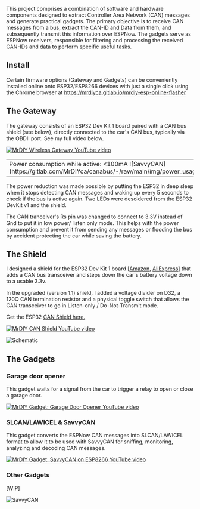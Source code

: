 This project comprises a combination of software and hardware components designed to extract Controller Area Network (CAN) messages and generate practical gadgets. The primary objective is to receive CAN messages from a bus, extract the CAN-ID and Data from them, and subsequently transmit this information over ESPNow. The gadgets serve as ESPNow receivers, responsible for filtering and processing the received CAN-IDs and data to perform specific useful tasks.

## Install

Certain firmware options (Gateway and Gadgets) can be conveniently installed online onto ESP32/ESP8266 devices with just a single click using the Chrome browser at <a href='https://mrdiyca.gitlab.io/mrdiy-esp-online-flasher'>https://mrdiyca.gitlab.io/mrdiy-esp-online-flasher</a>

## The Gateway

The gateway consists of an ESP32 Dev Kit 1 board paired with a CAN bus shield (see below), directly connected to the car's CAN bus, typically via the OBDII port. See my full video below.

[![MrDIY Wireless Gateway YouTube video](https://img.youtube.com/vi/XiqU5wpnupk/0.jpg)](https://www.youtube.com/watch?v=XiqU5wpnupk)

<table>
<tr>

<td>
Power consumption while active: <100mA 
![SavvyCAN](https://gitlab.com/MrDIYca/canabus/-/raw/main/img/power_usage_active.png)</td>
<td>
Power consumption while sleep with LEDs removed: <10 mA 
![SavvyCAN](https://gitlab.com/MrDIYca/canabus/-/raw/main/img/power_usage_idle.png)
</td>

</tr>
</table>


The power reduction was made possible by putting the ESP32 in deep sleep when it stops detecting CAN messages and waking up every 5 seconds to check if the bus is active again. Two LEDs were desoldered from the ESP32 DevKit v1 and the shield. 

The CAN tranceiver's Rs pin was changed to connect to 3.3V instead of Gnd to put it in low power/ listen only mode. This helps with the power consumption and prevent it from sending any messages or flooding the bus by accident protecting the car while saving the battery.

## The Shield

I designed a shield for the ESP32 Dev Kit 1 board [<a href='https://geni.us/jS2Lx1W'>Amazon</a>, <a href='https://s.click.aliexpress.com/e/_DmhOymx'>AliExpress</a>] that adds a CAN bus transceiver and steps down the car's battery voltage down to a usable 3.3v.

In the upgraded (version 1.1) shield, I added a voltage divider on D32, a 120Ω CAN termination resistor and a physical toggle switch that allows the CAN transceiver to go in Listen-only / Do-Not-Transmit mode.

Get the ESP32 <a href="https://store.mrdiy.ca/p/esp32-can-bus-shield/"> CAN Shield here.</a>

[![MrDIY CAN Shield YouTube video](https://img.youtube.com/vi/Se2KCVyD7CM/0.jpg)](https://www.youtube.com/watch?v=Se2KCVyD7CM)


![Schematic](https://gitlab.com/MrDIYca/canabus/-/raw/main/img/schematic_can_shield__esp32_v1.2.png)


## The Gadgets

### Garage door opener

This gadget waits for a signal from the car to trigger a relay to open or close a garage door. 

[![MrDIY Gadget: Garage Door Opener YouTube video](https://img.youtube.com/vi/PJhCqS9ZGLU/0.jpg)](https://www.youtube.com/watch?v=PJhCqS9ZGLU)

### SLCAN/LAWICEL & SavvyCAN

This gadget converts the ESPNow CAN messages into SLCAN/LAWICEL format to allow it to be used with SavvyCAN for sniffing, monitoring, analyzing and decoding CAN messages. 

[![MrDIY Gadget: SavvyCAN on ESP8266 YouTube video](https://img.youtube.com/vi/pontoaAcyZM/0.jpg)](https://www.youtube.com/watch?v=pontoaAcyZM)

### Other Gadgets

[WIP]

![SavvyCAN](https://gitlab.com/MrDIYca/canabus/-/raw/main/img/gadget_tesla_screen.png)


